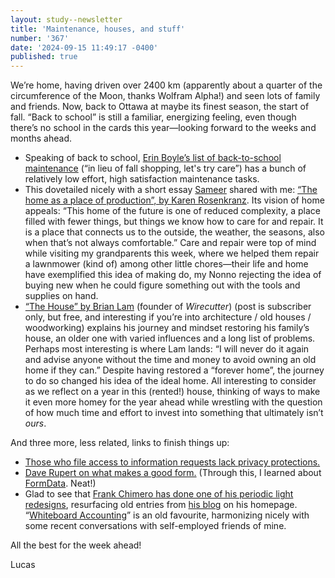 ```yaml
---
layout: study--newsletter
title: 'Maintenance, houses, and stuff'
number: '367'
date: '2024-09-15 11:49:17 -0400'
published: true
---
```


We’re home, having driven over 2400 km (apparently about a quarter of the circumference of the Moon, thanks Wolfram Alpha!) and seen lots of family and friends. Now, back to Ottawa at maybe its finest season, the start of fall. “Back to school” is still a familiar, energizing feeling, even though there’s no school in the cards this year—looking forward to the weeks and months ahead.

- Speaking of back to school, [Erin Boyle’s list of back-to-school maintenance](https://eboyle.substack.com/p/back-to-school-maintenance) (“in lieu of fall shopping, let's try care”) has a bunch of relatively low effort, high satisfaction maintenance tasks.
- This dovetailed nicely with a short essay [Sameer](https://www.inthemargins.ca) shared with me: [“The home as a place of production”, by Karen Rosenkranz](https://cityquitters.substack.com/p/the-home-as-a-place-of-production). Its vision of home appeals: “This home of the future is one of reduced complexity, a place filled with fewer things, but things we know how to care for and repair. It is a place that connects us to the outside, the weather, the seasons, also when that’s not always comfortable.” Care and repair were top of mind while visiting my grandparents this week, where we helped them repair a lawnmower (kind of) among other little chores—their life and home have exemplified this idea of making do, my Nonno rejecting the idea of buying new when he could figure something out with the tools and supplies on hand.
- [“The House” by Brian Lam](https://www.paklan.org/the-house/) (founder of _Wirecutter_) (post is subscriber only, but free, and interesting if you’re into architecture / old houses / woodworking) explains his journey and mindset restoring his family’s house, an older one with varied influences and a long list of problems. Perhaps most interesting is where Lam lands: “I will never do it again and advise anyone without the time and money to avoid owning an old home if they can.” Despite having restored a “forever home”, the journey to do so changed his idea of the ideal home. All interesting to consider as we reflect on a year in this (rented!) house, thinking of ways to make it even more homey for the year ahead while wrestling with the question of how much time and effort to invest into something that ultimately isn’t _ours_.

And three more, less related, links to finish things up:

- [Those who file access to information requests lack privacy protections.](https://policyoptions.irpp.org/magazines/september-2024/access-privacy/)
- [Dave Rupert on what makes a good form.](https://daverupert.com/2024/09/good-forms/) (Through this, I learned about [FormData](https://developer.mozilla.org/en-US/docs/Web/API/FormData). Neat!)
- Glad to see that [Frank Chimero has done one of his periodic light redesigns](https://frankchimero.com), resurfacing old entries from [his blog](https://frankchimero.com/blog/) on his homepage. “[Whiteboard Accounting](https://frankchimero.com/blog/2010/whiteboard-accounting/)” is an old favourite, harmonizing nicely with some recent conversations with self-employed friends of mine.

All the best for the week ahead!

Lucas